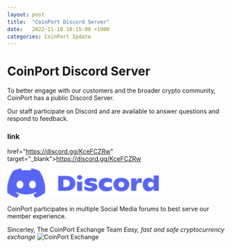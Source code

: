 ```yaml
---
layout: post
title:  "CoinPort Discord Server"
date:   2022-11-18 10:15:00 +1000
categories: CoinPort Ipdate
---
```

# CoinPort Discord Server

To better engage with our customers and the broader crypto community, CoinPort has a public Discord Server.

Our staff participate on Discord and are available to answer questions and respond to feedback.

### link
href="https://discord.gg/KceFCZRw" target="_blank">https://discord.gg/KceFCZRw
<div class="centerImage"><img src="images/Discord.png" alt="Discord" class="center" width="350px"></div>

CoinPort participates in multiple Social Media forums to best serve our member experience.

Sincerley,
The CoinPort Exchange Team
*Easy, fast and safe cryptocurrency exchange*
![CoinPort Exchange](image/coinport.png)
